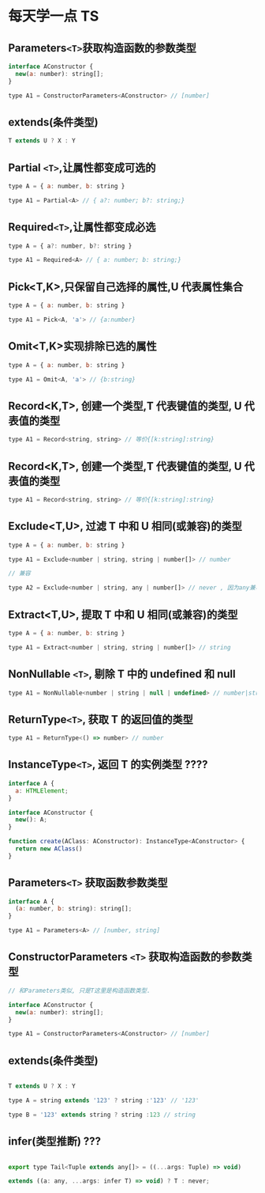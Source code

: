 # 每天学一点 TS

## Parameters`<T>`获取构造函数的参数类型

```js
interface AConstructor {
  new(a: number): string[];
}

type A1 = ConstructorParameters<AConstructor> // [number]
```

## extends(条件类型)

```js
T extends U ? X : Y
```

## Partial `<T>`,让属性都变成可选的

```js
type A = { a: number, b: string }

type A1 = Partial<A> // { a?: number; b?: string;}
```

## Required`<T>`,让属性都变成必选

```js
type A = { a?: number, b?: string }

type A1 = Required<A> // { a: number; b: string;}
```

## Pick<T,K>,只保留自己选择的属性,U 代表属性集合

```js
type A = { a: number, b: string }

type A1 = Pick<A, 'a'> // {a:number}
```

## Omit<T,K>实现排除已选的属性

```js
type A = { a: number, b: string }

type A1 = Omit<A, 'a'> // {b:string}
```

## Record<K,T>, 创建一个类型,T 代表键值的类型, U 代表值的类型

```js
type A1 = Record<string, string> // 等价{[k:string]:string}
```

## Record<K,T>, 创建一个类型,T 代表键值的类型, U 代表值的类型

```js
type A1 = Record<string, string> // 等价{[k:string]:string}
```

## Exclude<T,U>, 过滤 T 中和 U 相同(或兼容)的类型

```js
type A = { a: number, b: string }

type A1 = Exclude<number | string, string | number[]> // number

// 兼容

type A2 = Exclude<number | string, any | number[]> // never , 因为any兼容number, 所以number被过滤掉
```

## Extract<T,U>, 提取 T 中和 U 相同(或兼容)的类型

```js
type A = { a: number, b: string }

type A1 = Extract<number | string, string | number[]> // string
```

## NonNullable `<T>`, 剔除 T 中的 undefined 和 null

```js
type A1 = NonNullable<number | string | null | undefined> // number|string
```

## ReturnType`<T>`, 获取 T 的返回值的类型

```js
type A1 = ReturnType<() => number> // number
```

## InstanceType`<T>`, 返回 T 的实例类型 ????

```js
interface A {
  a: HTMLElement;
}

interface AConstructor {
  new(): A;
}

function create(AClass: AConstructor): InstanceType<AConstructor> {
  return new AClass()
}
```

## Parameters`<T>` 获取函数参数类型

```js
interface A {
  (a: number, b: string): string[];
}

type A1 = Parameters<A> // [number, string]
```

## ConstructorParameters `<T>` 获取构造函数的参数类型

```js
// 和Parameters类似, 只是T这里是构造函数类型.

interface AConstructor {
  new(a: number): string[];
}

type A1 = ConstructorParameters<AConstructor> // [number]
```

## extends(条件类型)

```js

T extends U ? X : Y

type A = string extends '123' ? string :'123' // '123'

type B = '123' extends string ? string :123 // string

```

## infer(类型推断) ???

```js

export type Tail<Tuple extends any[]> = ((...args: Tuple) => void)

extends ((a: any, ...args: infer T) => void) ? T : never;

```

